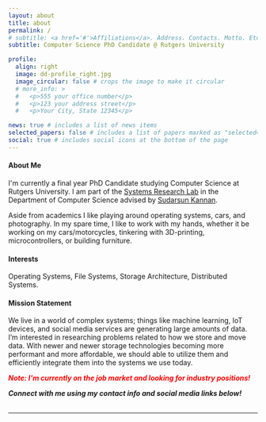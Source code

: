```yaml
---
layout: about
title: about
permalink: /
# subtitle: <a href='#'>Affiliations</a>. Address. Contacts. Motto. Etc.
subtitle: Computer Science PhD Candidate @ Rutgers University

profile:
  align: right
  image: dd-profile_right.jpg
  image_circular: false # crops the image to make it circular
  # more_info: >
  #   <p>555 your office number</p>
  #   <p>123 your address street</p>
  #   <p>Your City, State 12345</p>

news: true # includes a list of news items
selected_papers: false # includes a list of papers marked as "selected={true}"
social: true # includes social icons at the bottom of the page
---
```


#### **About Me**
I'm currently a final year PhD Candidate studying Computer Science at Rutgers University. I am part of the [Systems Research Lab](https://people.cs.rutgers.edu/~sk2113/rsrl.html) in the Department of Computer Science advised by [Sudarsun Kannan](https://www.cs.rutgers.edu/~sk2113/).

Aside from academics I like playing around operating systems, cars, and photography. In my spare time, I like to work with my hands, whether it be working on my cars/motorcycles, tinkering with 3D-printing, microcontrollers, or building furniture.

#### **Interests**
Operating Systems, File Systems, Storage Architecture, Distributed Systems.

#### **Mission Statement**
We live in a world of complex systems; things like machine learning, IoT devices, and social media services are generating large amounts of data. I’m interested in researching problems related to how we store and move data. With newer and newer storage technologies becoming more performant and more affordable, we should able to utilize them and efficiently integrate them into the systems we use today.

***<span style="color:red"> *Note: I'm currently on the job market and looking for industry positions!*</span>***

***Connect with me using my contact info and social media links below!***
<br /><br />

--------------------------------------------------------------------------------